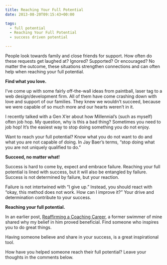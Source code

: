 ```yaml
---
title: Reaching Your Full Potential
date: 2013-08-20T09:15:43+00:00

tags:
  - full potential
  - Reaching Your Full Potential
  - success driven potential

---
```

People look towards family and close friends for support. How often do these requests get laughed at? Ignored? Supported? Or encouraged? No matter the outcome, these situations strengthen connections and can often help when reaching your full potential.

**Find what you love.**

I&#8217;ve come up with some fairly off-the-wall ideas from paintball, laser tag to a web design/development firm. All of them have come crashing down with love and support of our families. They knew we wouldn&#8217;t succeed, because we were capable of so much more and our hearts weren&#8217;t in it.

I recently talked with a Gen X’er about how Millennial&#8217;s (such as myself) often job hop. My question, why is this a bad thing? Sometimes you need to job hop! It’s the easiest way to stop doing something you do not enjoy.

Want to reach your full potential? Know what you do not want to do and what you are not capable of doing. In Jay Baer&#8217;s terms, “stop doing what you are not uniquely qualified to do.”

**Succeed, no matter what!**

Success is hard to come by, expect and embrace failure. Reaching your full potential is lined with success, but it will also be entangled by failure. Success is not determined by failure, but your reaction.

Failure is not intertwined with “I give up.” Instead, you should react with “okay, this method does not work. How can I improve it?” Your drive and determination contribute to your success.

**Reaching your full potential.**

In an earlier post, [Reaffirming a Coaching Career](/posts/2013/01/reaffirming-a-coaching-career-choice), a former swimmer of mine shared why my belief in him proved beneficial. Find someone who inspires you to do great things.

Having someone believe and share in your success, is a great inspirational tool.

How have you helped someone reach their full potential? Leave your thoughts in the comments below.
